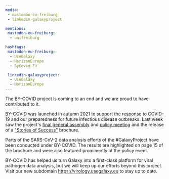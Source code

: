 ```yaml
---
media:
 - mastodon-eu-freiburg
 - linkedin-galaxyproject

mentions:
 mastodon-eu-freiburg:
  - unifreiburg

hashtags:
 mastodon-eu-freiburg:
  - UseGalaxy
  - HorizonEurope
  - ByCovid_EU

 linkedin-galaxyproject:
  - UseGalaxy
  - HorizonEurope
---
```

The BY-COVID project is coming to an end and we are proud to have contributed to it.

BY-COVID was launched in autumn 2021 to support the response to COVID-19 and our preparedness for future infectious disease outbreaks.
Last week saw the project's [final general assembly](https://www.linkedin.com/posts/by-covid_infectiousdiseases-horizoneurope-activity-7239227812895760384-_3lk) and [policy meeting](https://www.linkedin.com/posts/by-covid_openscience-pandemics-openscience-activity-7239657006670704640-EShC) and the release of a ["Stories of Success"](https://by-covid.org/news/by-covid-success-story/) brochure.


Parts of the SARS-CoV-2 data analysis efforts of the #GalaxyProject have been conducted under BY-COVID.
The results are highlighted on page 15 of the brochure and were also featured prominently at the policy event.

BY-COVID has helped us turn Galaxy into a first-class platform for viral pathogen data analysis, but we will keep up our efforts beyond this project.
Visit our new subdomain https://virology.usegalaxy.eu to stay up to date.
